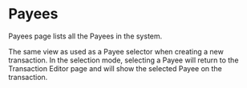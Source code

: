 # Payees

Payees page lists all the Payees in the system.

The same view as used as a Payee selector when creating a new transaction.
In the selection mode, selecting a Payee will return to the Transaction Editor page and will show the selected Payee on the transaction.
